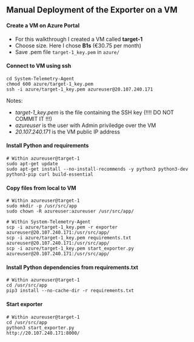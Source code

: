 ## Manual Deployment of the Exporter on a VM

#### Create a VM on Azure Portal
* For this walkthrough I created a VM called **target-1**
* Choose size. Here I chose **B1s** (€30.75 per month)
* Save .pem file `target-1_key.pem` in `azure/`

#### Connect to VM using ssh
```
cd System-Telemetry-Agent
chmod 600 azure/target-1_key.pem
ssh -i azure/target-1_key.pem azureuser@20.107.240.171
```
Notes: 
* *target-1_key.pem* is the file containing the SSH key (!!!! DO NOT COMMIT IT !!!)
* *azureuser* is the user with Admin priviledge over the VM
* *20.107.240.171* is the VM public IP address

#### Install Python and requirements
```
# Within azureuser@target-1
sudo apt-get update
sudo apt-get install --no-install-recommends -y python3 python3-dev python3-pip curl build-essential
```

#### Copy files from local to VM
```
# Within azureuser@target-1
sudo mkdir -p /usr/src/app
sudo chown -R azureuser:azureuser /usr/src/app/

# Within System-Telemetry-Agent
scp -i azure/target-1_key.pem -r exporter azureuser@20.107.240.171:/usr/src/app/
scp -i azure/target-1_key.pem requirements.txt azureuser@20.107.240.171:/usr/src/app/
scp -i azure/target-1_key.pem start_exporter.py azureuser@20.107.240.171:/usr/src/app/
```

#### Install Python dependencies from requirements.txt
```
# Within azureuser@target-1
cd /usr/src/app
pip3 install --no-cache-dir -r requirements.txt
```

#### Start exporter
```
# Within azureuser@target-1
cd /usr/src/app
python3 start_exporter.py
http://20.107.240.171:8000/
```